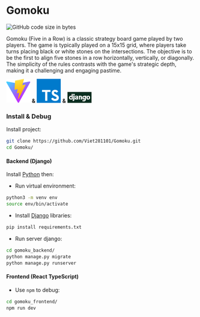 # Gomoku

![GitHub code size in bytes](https://img.shields.io/github/languages/code-size/Viet281101/Gomoku)

Gomoku (Five in a Row) is a classic strategy board game played by two players.
The game is typically played on a 15x15 grid, where players take turns placing black or white stones on the intersections.
The objective is to be the first to align five stones in a row horizontally, vertically, or diagonally.
The simplicity of the rules contrasts with the game's strategic depth, making it a challenging and engaging pastime.

[![alt text](gomoku_frontend/public/vite.svg)](https://vitejs.dev/) **&** [![alt text](gomoku_frontend/public/typescript.svg)](https://www.typescriptlang.org/) **&** [![alt text](gomoku_frontend/public/image.png)](https://www.djangoproject.com/)


### Install & Debug

Install project:
```bash
git clone https://github.com/Viet281101/Gomoku.git
cd Gomoku/
```

#### Backend (Django)

Install [Python](https://www.python.org/) then:

- Run virtual environment:
```bash
python3 -m venv env
source env/bin/activate
```

- Install [Django](https://www.djangoproject.com/download/) libraries:
```bash
pip install requirements.txt
```

- Run server django:
```bash
cd gomoku_backend/
python manage.py migrate
python manage.py runserver
```

#### Frontend (React TypeScript)

- Use `npm` to debug:
```bash
cd gomoku_frontend/
npm run dev
```

